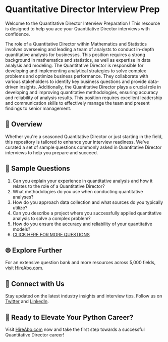 # Quantitative Director Interview Prep

Welcome to the Quantitative Director Interview Preparation ! This resource is designed to help you ace your Quantitative Director interviews with confidence.

The role of a Quantitative Director within Mathematics and Statistics involves overseeing and leading a team of analysts to conduct in-depth quantitative analysis for businesses. This position requires a strong background in mathematics and statistics, as well as expertise in data analysis and modeling. The Quantitative Director is responsible for developing and implementing analytical strategies to solve complex problems and optimize business performance. They collaborate with various stakeholders to identify key business questions and provide data-driven insights. Additionally, the Quantitative Director plays a crucial role in developing and improving quantitative methodologies, ensuring accuracy and reliability of analysis results. This position requires excellent leadership and communication skills to effectively manage the team and present findings to senior management.

## 🚀 Overview

Whether you're a seasoned Quantitative Director or just starting in the field, this repository is tailored to enhance your interview readiness. We've curated a set of sample questions commonly asked in Quantitative Director interviews to help you prepare and succeed.

## 📝 Sample Questions

1. Can you explain your experience in quantitative analysis and how it relates to the role of a Quantitative Director?
2. What methodologies do you use when conducting quantitative analyses?
3. How do you approach data collection and what sources do you typically utilize?
4. Can you describe a project where you successfully applied quantitative analysis to solve a complex problem?
5. How do you ensure the accuracy and reliability of your quantitative models?
6. [CLICK HERE FOR MORE QUESTIONS](https://hireabo.com/job/19_3_17/Quantitative%20Director)

## 🌐 Explore Further

For an extensive question bank and more resources across 5,000 fields, visit [HireAbo.com](https://www.hireabo.com).

## 📱 Connect with Us

Stay updated on the latest industry insights and interview tips. Follow us on [Twitter](https://twitter.com/hireabo) and [LinkedIn](https://www.linkedin.com/in/hire-abo-3609972a8/).

## 🚀 Ready to Elevate Your Python Career?

Visit [HireAbo.com](https://www.hireabo.com) now and take the first step towards a successful Quantitative Director career!